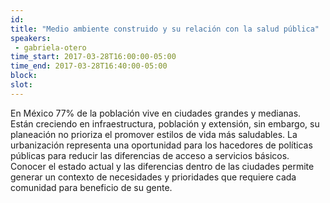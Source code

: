 ```yaml
---
id: 
title: "Medio ambiente construido y su relación con la salud pública"
speakers:
 - gabriela-otero
time_start: 2017-03-28T16:00:00-05:00
time_end: 2017-03-28T16:40:00-05:00
block: 
slot: 
---
```


En México 77% de la población vive en ciudades grandes y medianas. Están creciendo en infraestructura, población y extensión, sin embargo, su planeación no prioriza el promover estilos de vida más saludables. La urbanización representa una oportunidad para los hacedores de políticas públicas para reducir las diferencias de acceso a servicios básicos. Conocer el estado actual y las diferencias dentro de las ciudades permite generar un contexto de necesidades y prioridades que requiere cada comunidad para beneficio de su gente.